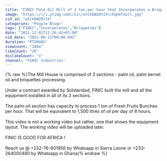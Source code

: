 ```yaml
---
title: "FINIC Palm Oil Mill of 1 ton per hour that Incorporates a Briquettes Making Section."
image: "https:\/\/i.ytimg.com\/vi\/wtCkbWZOtI4\/hqdefault.jpg"
vid_id: "wtCkbWZOtI4"
categories: "People-Blogs"
tags: ["FINIC","Incorporates","Briquettes"]
date: "2021-12-01T11:26:42+03:00"
vid_date: "2021-06-21T00:00:09Z"
duration: "PT5M40S"
viewcount: "1884"
likeCount: "26"
dislikeCount: "1"
channel: "FINIC Industries"
---
```

{% raw %}The Mill House is comprised of 3 sections - palm oil, palm kernel oil and briquettes processing.<br /><br />Under a contract awarded by Solidaridad, FINIC built the mill and all the equipment installed in all of its 3 sections.<br /><br />The palm oil section has capacity to process 1 ton of Fresh Fruits Bunches per hour. That will be equivalent to 1,500  litres of oil per day of 8 hours.<br /><br />This video is not a working video but rather, one that shows the equipment layout. The working video will be uploaded later.<br /><br />FINIC IS GOOD FOR AFRICA !<br /><br />Reach us @ +232-76-601956 by Whatsapp in Sierra Leone or +233-264000480 by Whatsapp in Ghana{% endraw %}
